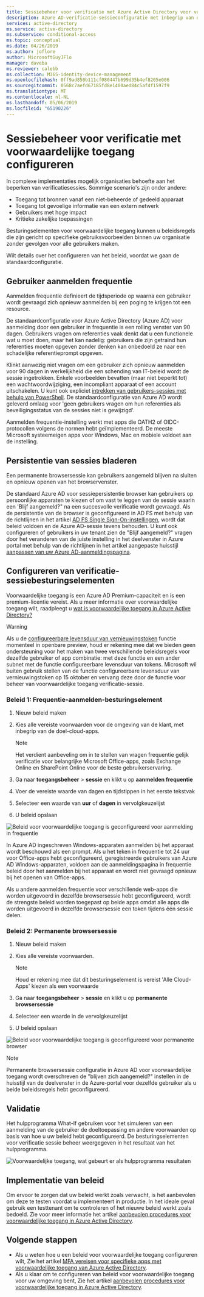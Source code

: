 ```yaml
---
title: Sessiebeheer voor verificatie met Azure Active Directory voor voorwaardelijke toegang configureren
description: Azure AD-verificatie-sessieconfiguratie met inbegrip van de aanmelding door een gebruiker in frequentie en de browser sessiepersistentie aanpassen.
services: active-directory
ms.service: active-directory
ms.subservice: conditional-access
ms.topic: conceptual
ms.date: 04/26/2019
ms.author: joflore
author: MicrosoftGuyJFlo
manager: daveba
ms.reviewer: calebb
ms.collection: M365-identity-device-management
ms.openlocfilehash: 0ff9ad850b111cf080447b699d35b4ef8205e006
ms.sourcegitcommit: 0568c7aefd67185fd8e1400aed84c5af4f1597f9
ms.translationtype: MT
ms.contentlocale: nl-NL
ms.lasthandoff: 05/06/2019
ms.locfileid: "65190226"
---
```

# <a name="configure-authentication-session-management-with-conditional-access"></a>Sessiebeheer voor verificatie met voorwaardelijke toegang configureren

In complexe implementaties mogelijk organisaties behoefte aan het beperken van verificatiesessies. Sommige scenario's zijn onder andere:

* Toegang tot bronnen vanaf een niet-beheerde of gedeeld apparaat
* Toegang tot gevoelige informatie van een extern netwerk
* Gebruikers met hoge impact
* Kritieke zakelijke toepassingen

Besturingselementen voor voorwaardelijke toegang kunnen u beleidsregels die zijn gericht op specifieke gebruiksvoorbeelden binnen uw organisatie zonder gevolgen voor alle gebruikers maken.

Wilt details over het configureren van het beleid, voordat we gaan de standaardconfiguratie.

## <a name="user-sign-in-frequency"></a>Gebruiker aanmelden frequentie

Aanmelden frequentie definieert de tijdsperiode op waarna een gebruiker wordt gevraagd zich opnieuw aanmelden bij een poging te krijgen tot een resource.

De standaardconfiguratie voor Azure Active Directory (Azure AD) voor aanmelding door een gebruiker in frequentie is een rolling venster van 90 dagen. Gebruikers vragen om referenties vaak denkt dat u een functionele wat u moet doen, maar het kan nadelig: gebruikers die zijn getraind hun referenties moeten opgeven zonder denken kan onbedoeld ze naar een schadelijke referentieprompt opgeven.

Klinkt aanwezig niet vragen om een gebruiker zich opnieuw aanmelden voor 90 dagen in werkelijkheid die een schending van IT-beleid wordt de sessie ingetrokken. Enkele voorbeelden bevatten (maar niet beperkt tot) een wachtwoordwijziging, een incompliant apparaat of een account uitschakelen. U kunt ook expliciet [intrekken van gebruikers-sessies met behulp van PowerShell](https://docs.microsoft.com/powershell/module/azuread/revoke-azureaduserallrefreshtoken?view=azureadps-2.0). De standaardconfiguratie van Azure AD wordt geleverd omlaag voor 'geen gebruikers vragen om hun referenties als beveiligingsstatus van de sessies niet is gewijzigd'.

Aanmelden frequentie-instelling werkt met apps die OATH2 of OIDC-protocollen volgens de normen hebt geïmplementeerd. De meeste Microsoft systeemeigen apps voor Windows, Mac en mobiele voldoet aan de instelling.

## <a name="persistence-of-browsing-sessions"></a>Persistentie van sessies bladeren

Een permanente browsersessie kan gebruikers aangemeld blijven na sluiten en opnieuw openen van het browservenster.

De standaard Azure AD voor sessiepersistentie browser kan gebruikers op persoonlijke apparaten te kiezen of om vast te leggen van de sessie waarin een 'Blijf aangemeld?" na een succesvolle verificatie wordt gevraagd. Als de persistentie van de browser is geconfigureerd in AD FS met behulp van de richtlijnen in het artikel [AD FS Single Sign-On-instellingen](https://docs.microsoft.com/windows-server/identity/ad-fs/operations/ad-fs-single-sign-on-settings#enable-psso-for-office-365-users-to-access-sharepoint-online
), wordt dat beleid voldoen en de Azure AD-sessie tevens behouden. U kunt ook configureren of gebruikers in uw tenant zien de "Blijf aangemeld?" vragen door het veranderen van de juiste instelling in het deelvenster in Azure portal met behulp van de richtlijnen in het artikel aangepaste huisstijl [aanpassen van uw Azure AD-aanmeldingspagina](../fundamentals/customize-branding.md).

## <a name="configuring-authentication-session-controls"></a>Configureren van verificatie-sessiebesturingselementen

Voorwaardelijke toegang is een Azure AD Premium-capaciteit en is een premium-licentie vereist. Als u meer informatie over voorwaardelijke toegang wilt, raadpleegt u [wat is voorwaardelijke toegang in Azure Active Directory?](overview.md#license-requirements-for-using-conditional-access)

> [!WARNING]
> Als u de [configureerbare levensduur van vernieuwingstoken](../develop/active-directory-configurable-token-lifetimes.md) functie momenteel in openbare preview, houd er rekening mee dat we bieden geen ondersteuning voor het maken van twee verschillende beleidsregels voor dezelfde gebruiker of app combinatie: met deze functie en een ander subnet met de functie configureerbare levensduur van tokens. Microsoft wil buiten gebruik stellen van de functie configureerbare levensduur van vernieuwingstoken op 15 oktober en vervang deze door de functie voor beheer van voorwaardelijke toegang verificatie-sessie.  

### <a name="policy-1-sign-in-frequency-control"></a>Beleid 1: Frequentie-aanmelden-besturingselement

1. Nieuw beleid maken
1. Kies alle vereiste voorwaarden voor de omgeving van de klant, met inbegrip van de doel-cloud-apps.

   > [!NOTE]
   > Het verdient aanbeveling om in te stellen van vragen frequentie gelijk verificatie voor belangrijke Microsoft Office-apps, zoals Exchange Online en SharePoint Online voor de beste gebruikerservaring.

1. Ga naar **toegangsbeheer** > **sessie** en klikt u op **aanmelden frequentie**
1. Voer de vereiste waarde van dagen en tijdstippen in het eerste tekstvak
1. Selecteer een waarde van **uur** of **dagen** in vervolgkeuzelijst
1. U beleid opslaan

![Beleid voor voorwaardelijke toegang is geconfigureerd voor aanmelding in frequentie](media/howto-conditional-access-session-lifetime/conditional-access-policy-session-sign-in-frequency.png)

In Azure AD ingeschreven Windows-apparaten aanmelden bij het apparaat wordt beschouwd als een prompt. Als u het teken in frequentie tot 24 uur voor Office-apps hebt geconfigureerd, geregistreerde gebruikers van Azure AD Windows-apparaten, voldoen aan de aanmeldingspagina in frequentie beleid door het aanmelden bij het apparaat en wordt niet gevraagd opnieuw bij het openen van Office-apps.

Als u andere aanmelden frequentie voor verschillende web-apps die worden uitgevoerd in dezelfde browsersessie hebt geconfigureerd, wordt de strengste beleid worden toegepast op beide apps omdat alle apps die worden uitgevoerd in dezelfde browsersessie een token tijdens één sessie delen.

### <a name="policy-2-persistent-browser-session"></a>Beleid 2: Permanente browsersessie

1. Nieuw beleid maken
1. Kies alle vereiste voorwaarden.

   > [!NOTE]
   > Houd er rekening mee dat dit besturingselement is vereist 'Alle Cloud-Apps' kiezen als een voorwaarde

1. Ga naar **toegangsbeheer** > **sessie** en klikt u op **permanente browsersessie**
1. Selecteer een waarde in de vervolgkeuzelijst
1. U beleid opslaan

![Beleid voor voorwaardelijke toegang is geconfigureerd voor permanente browser](media/howto-conditional-access-session-lifetime/conditional-access-policy-session-persistent-browser.png)

> [!NOTE]
> Permanente browsersessie configuratie in Azure AD voor voorwaardelijke toegang wordt overschreven de "blijven zich aangemeld?" instellen in de huisstijl van de deelvenster in de Azure-portal voor dezelfde gebruiker als u beide beleidsregels hebt geconfigureerd.

## <a name="validation"></a>Validatie

Het hulpprogramma What-If gebruiken voor het simuleren van een aanmelding van de gebruiker de doeltoepassing en andere voorwaarden op basis van hoe u uw beleid hebt geconfigureerd. De besturingselementen voor verificatie sessie beheer weergegeven in het resultaat van het hulpprogramma.

![Voorwaardelijke toegang, wat gebeurt er als hulpprogramma resultaten](media/howto-conditional-access-session-lifetime/conditional-access-what-if-tool-result.png)

## <a name="policy-deployment"></a>Implementatie van beleid

Om ervoor te zorgen dat uw beleid werkt zoals verwacht, is het aanbevolen om deze te testen voordat u implementeert in productie. In het ideale geval gebruik een testtenant om te controleren of het nieuwe beleid werkt zoals bedoeld. Zie voor meer informatie het artikel [aanbevolen procedures voor voorwaardelijke toegang in Azure Active Directory](best-practices.md).

## <a name="next-steps"></a>Volgende stappen

* Als u weten hoe u een beleid voor voorwaardelijke toegang configureren wilt, Zie het artikel [MFA vereisen voor specifieke apps met voorwaardelijke toegang van Azure Active Directory](app-based-mfa.md).
* Als u klaar om te configureren van beleid voor voorwaardelijke toegang voor uw omgeving bent, Zie het artikel [aanbevolen procedures voor voorwaardelijke toegang in Azure Active Directory](best-practices.md).
